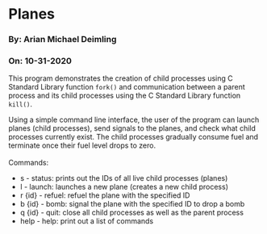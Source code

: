 # Planes
### By: Arian Michael Deimling
### On: 10-31-2020

<p>This program demonstrates the creation of child processes using C Standard Library function <code>fork()</code> and communication between a parent process and its child processes using the C Standard Library function <code>kill()</code>.</p>

<p>Using a simple command line interface, the user of the program can launch planes (child processes), send signals to the planes, and check what child processes currently exist. The child processes gradually consume fuel and terminate once their fuel level drops to zero.
<br><br>Commands:
  <ul>
    <li>s - status: prints out the IDs of all live child processes (planes)</li>
    <li>l - launch: launches a new plane (creates a new child process)</li>
    <li>r {id} - refuel: refuel the plane with the specified ID</li>
    <li>b {id} - bomb: signal the plane with the specified ID to drop a bomb</li>
    <li>q {id} - quit: close all child processes as well as the parent process</li>
    <li>help - help: print out a list of commands</li>
</p>

